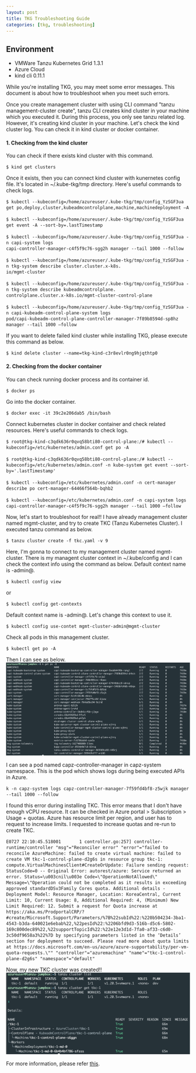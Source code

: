 ```yaml
---
layout: post
title: TKG Troubleshooting Guide
categories: [tkg, troubleshooting]
---
```


## Environment
- VMWare Tanzu Kubernetes Grid 1.3.1
- Azure Cloud
- kind cli 0.11.1

While you're installing TKG, you may meet some error messages. This document is about how to troubleshoot when you meet such errors.

Once you create management cluster with using CLI command "tanzu management-cluster create", tanzu CLI creates kind cluster in your machine which you executed it. During this process, you only see tanzu related log. However, it's creating kind cluster in your machine.
Let's check the kind cluster log. You can check it in kind cluster or docker container.  

#### 1. Checking from the kind cluster
You can check if there exists kind cluster with this command.
```shell
$ kind get clusters
```

Once it exists, then you can connect kind cluster with kunernetes config file. It's located in ~/.kube-tkg/tmp 
directory. Here's useful commands to check logs.
```shell
$ kubectl --kubeconfig=/home/azureuser/.kube-tkg/tmp/config_YzSGF3ua get po,deploy,cluster,kubeadmcontrolplane,machine,machinedeployment –A

$ kubectl --kubeconfig=/home/azureuser/.kube-tkg/tmp/config_YzSGF3ua get event -A --sort-by=.lastTimestamp

$ kubectl --kubeconfig=/home/azureuser/.kube-tkg/tmp/config_YzSGF3ua -n capi-system logs 
capi-controller-manager-c4f5f9c76-sgg2h manager --tail 1000 --follow 

$ kubectl --kubeconfig=/home/azureuser/.kube-tkg/tmp/config_YzSGF3ua -n tkg-system describe cluster.cluster.x-k8s.
io/mgmt-cluster

$ kubectl --kubeconfig=/home/azureuser/.kube-tkg/tmp/config_YzSGF3ua -n tkg-system describe kubeadmcontrolplane.
controlplane.cluster.x-k8s.io/mgmt-cluster-control-plane

$ kubectl --kubeconfig=/home/azureuser/.kube-tkg/tmp/config_YzSGF3ua -n capi-kubeadm-control-plane-system logs 
pod/capi-kubeadm-control-plane-controller-manager-7f89b8594d-sp8hz manager --tail 1000 –follow
```

If you want to delete failed kind cluster while installing TKG, please execute this command as below.
```shell
$ kind delete cluster --name=tkg-kind-c3r8evlr0ng9hjqthtp0
```  

#### 2. Checking from the docker container
You can check running docker process and its container id.
```shell
$ docker ps
```

Go into the docker container.
```shell
$ docker exec -it 39c2e206dab5 /bin/bash
```

Connect kubernetes cluster in docker container and check related resources. Here's useful commands to check logs. 
```shell
$ root@tkg-kind-c3qdk636r0qvq58bti80-control-plane:/# kubectl --kubeconfig=/etc/kubernetes/admin.conf get po -A

$ root@tkg-kind-c3qdk636r0qvq58bti80-control-plane:/# kubectl --kubeconfig=/etc/kubernetes/admin.conf -n kube-system get event --sort-by='.lastTimestamp'

$ kubectl --kubeconfig=/etc/kubernetes/admin.conf -n cert-manager describe po cert-manager-64466f564b-bqhb2

$ kubectl --kubeconfig=/etc/kubernetes/admin.conf -n capi-system logs capi-controller-manager-c4f5f9c76-sgg2h manager --tail 1000 –follow
```

Now, let's start to troubleshoot for real!!
I have already management cluster named mgmt-cluster, and try to create TKC (Tanzu Kubernetes Cluster). I executed tanzu command as below.
```shell
$ tanzu cluster create -f tkc.yaml -v 9
```

Here, I'm gonna to connect to my management cluster named mgmt-cluster. There is my managent cluster context in ~/.kube/config and I can check the context info using the command as below. Default context name is <MANAGEMENT-CLUSTER-NAME>-admin@<MANAGEMENT-CLUSTER-NAME>.
```shell
$ kubectl config view
```
or 
```shell
$ kubectl config get-contexts
```
Default context name is <MANAGEMENT-CLUSTER-NAME>-admin@<MANAGEMENT-CLUSTER-NAME>. Let's change this context to use it.
```shell
$ kubectl config use-contet mgmt-cluster-admin@mgmt-cluster
```

Check all pods in this management cluster.
```shell
$ kubectl get po -A
```

Then I can see as below.
![tkg-troubleshooting 1](https://raw.githubusercontent.com/haewons-tanzu/haewons-tanzu.github.io/master/static/img/_posts/2021-07-26-tkg-troubleshooting/1.png)

I can see a pod named capz-controller-manager in capz-system namespace. This is the pod which shows logs during 
being executed APIs in Azure.
```shell
k -n capz-system logs capz-controller-manager-7f59fd4bf8-z5wjk manager --tail 1000 --follow
```

I found this error during installing TKC. This error means that I don't have enough vCPU resource. It can be checked 
in Azure portal > Subscription > Usage + quotas. Azure has resource limit per region, and user has to request to increase limits. I requested to increase quotas and re-run to create TKC.
```text
E0727 22:10:45.518001       1 controller.go:257] controller-runtime/controller "msg"="Reconciler error" "error"="failed to reconcile AzureMachine: failed to create virtual machine: failed to create VM tkc-1-control-plane-d2g6s in resource group tkc-1: compute.VirtualMachinesClient#CreateOrUpdate: Failure sending request: StatusCode=0 -- Original Error: autorest/azure: Service returned an error. Status=\u003cnil\u003e Code=\"OperationNotAllowed\" Message=\"Operation could not be completed as it results in exceeding approved standardDSv3Family Cores quota. Additional details - Deployment Model: Resource Manager, Location: KoreaCentral, Current Limit: 10, Current Usage: 8, Additional Required: 4, (Minimum) New Limit Required: 12. Submit a request for Quota increase at https://aka.ms/ProdportalCRP/?#create/Microsoft.Support/Parameters/%7B%22subId%22:%220b504234-3ba1-4543-b3da-640021e6ebab%22,%22pesId%22:%2206bfd9d3-516b-d5c6-5802-169c800dec89%22,%22supportTopicId%22:%22e12e3d1d-7fa0-af33-c6d0-3c50df9658a3%22%7D by specifying parameters listed in the ‘Details’ section for deployment to succeed. Please read more about quota limits at https://docs.microsoft.com/en-us/azure/azure-supportability/per-vm-quota-requests.\"" "controller"="azuremachine" "name"="tkc-1-control-plane-d2g6s" "namespace"="default"
```

Now, my new TKC cluster was created!!
![tkg-troubleshooting 2](https://raw.githubusercontent.com/haewons-tanzu/haewons-tanzu.github.io/master/static/img/_posts/2021-07-26-tkg-troubleshooting/2.png)

For more information, please refer [this](https://docs.vmware.com/en/VMware-Tanzu-Kubernetes-Grid/1.3/vmware-tanzu-kubernetes-grid-13/GUID-troubleshooting-tkg-tips.html).
